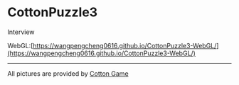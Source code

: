 # CottonPuzzle3

Interview

WebGL:[https://wangpengcheng0616.github.io/CottonPuzzle3-WebGL/](https://wangpengcheng0616.github.io/CottonPuzzle3-WebGL/)

******

All pictures are provided by [Cotton Game](https://www.cottongame.com/)